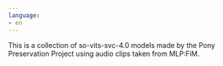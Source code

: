 ```yaml
---
language:
- en
---
```

This is a collection of so-vits-svc-4.0 models made by the Pony Preservation Project using audio clips taken from MLP:FiM.
